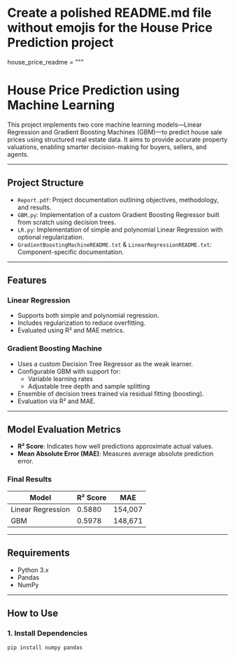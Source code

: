 # Create a polished README.md file without emojis for the House Price Prediction project

house_price_readme = """
# House Price Prediction using Machine Learning

This project implements two core machine learning models—Linear Regression and Gradient Boosting Machines (GBM)—to predict house sale prices using structured real estate data. It aims to provide accurate property valuations, enabling smarter decision-making for buyers, sellers, and agents.

---

## Project Structure

- `Report.pdf`: Project documentation outlining objectives, methodology, and results.
- `GBM.py`: Implementation of a custom Gradient Boosting Regressor built from scratch using decision trees.
- `LR.py`: Implementation of simple and polynomial Linear Regression with optional regularization.
- `GradientBoostingMachineREADME.txt` & `LinearRegressionREADME.txt`: Component-specific documentation.

---

## Features

### Linear Regression

- Supports both simple and polynomial regression.
- Includes regularization to reduce overfitting.
- Evaluated using R² and MAE metrics.

### Gradient Boosting Machine

- Uses a custom Decision Tree Regressor as the weak learner.
- Configurable GBM with support for:
  - Variable learning rates
  - Adjustable tree depth and sample splitting
- Ensemble of decision trees trained via residual fitting (boosting).
- Evaluation via R² and MAE.

---

## Model Evaluation Metrics

- **R² Score**: Indicates how well predictions approximate actual values.
- **Mean Absolute Error (MAE)**: Measures average absolute prediction error.

### Final Results

| Model             | R² Score | MAE      |
|------------------|----------|----------|
| Linear Regression| 0.5880   | 154,007  |
| GBM              | 0.5978   | 148,671  |

---

## Requirements

- Python 3.x
- Pandas
- NumPy

---

## How to Use

### 1. Install Dependencies

```bash
pip install numpy pandas
